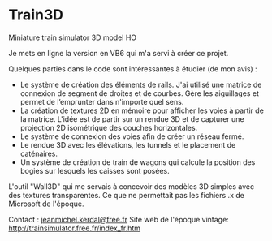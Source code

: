 # Train3D
 Miniature train simulator 3D model HO

Je mets en ligne la version en VB6 qui m'a servi à créer ce projet.

Quelques parties dans le code sont intéressantes à étudier (de mon avis) :
- Le système de création des éléments de rails. J'ai utilisé une matrice de connexion de segment de droites et de courbes. Gère les aiguillages et permet de l’emprunter dans n'importe quel sens.
- La création de textures 2D en mémoire pour afficher les voies à partir de la matrice. L'idée est de partir sur un rendue 3D et de capturer une projection 2D isométrique des couches horizontales. 
- Le système de connexion des voies afin de créer un réseau fermé.
- Le rendue 3D avec les élévations, les tunnels et le placement de caténaires.
- Un système de création de train de wagons qui calcule la position des bogies sur lesquels les caisses sont posées.

L'outil "Wall3D" qui me servais à concevoir des modèles 3D simples avec des textures transparentes. Ce que ne permettait pas les fichiers .x de Microsoft de l'époque.

Contact : jeanmichel.kerdal@free.fr
Site web de l'époque vintage: http://trainsimulator.free.fr/index_fr.htm
